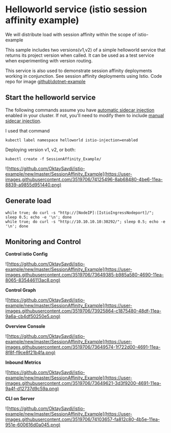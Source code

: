 

# Helloworld service (istio session affinity example)

We will distribute load with session affinity within the scope of istio-example

This sample includes two versions(v1,v2) of a simple helloworld service that returns its project version when called. It can be used as a test service when experimenting with version routing.

This service is also used to demonstrate  session affinity deployments working in conjunction. See  session affinity deployments using Istio. Code repo for image [github\dotnet-example](https://github.com/OktaySavdi/dotnet-example)

## Start the helloworld service

The following commands assume you have [automatic sidecar injection](https://istio.io/docs/setup/additional-setup/sidecar-injection/#automatic-sidecar-injection) enabled in your cluster. If not, you'll need to modify them to include [manual sidecar injection](https://istio.io/docs/setup/additional-setup/sidecar-injection/#manual-sidecar-injection).

I used that command

    kubectl label namespace helloworld istio-injection=enabled

Deploying version v1, v2, or both:

    kubectl create -f SessionAffinity_Example/
![https://github.com/OktaySavdi/istio-example/new/master/SessionAffinity_Example](https://user-images.githubusercontent.com/3519706/74125496-8ab68480-4be6-11ea-8839-a9855d951440.png)

## Generate load

    while true; do curl -s "http://[NodeIP]:[IstioIngressNodeport]/"; sleep 0.5; echo -e '\n'; done
    while true; do curl -s "http://10.10.10.10:30292/"; sleep 0.5; echo -e '\n'; done 

## Monitoring and Control

**Control istio Config**

![https://github.com/OktaySavdi/istio-example/new/master/SessionAffinity_Example](https://user-images.githubusercontent.com/3519706/73649385-b985a580-4690-11ea-8065-835446113ac8.png)

**Control Graph**

![https://github.com/OktaySavdi/istio-example/new/master/SessionAffinity_Example](https://user-images.githubusercontent.com/3519706/73925864-c1875480-48df-11ea-9a6a-cb4df50250e5.png)

**Overview Console**

![https://github.com/OktaySavdi/istio-example/new/master/SessionAffinity_Example](https://user-images.githubusercontent.com/3519706/73649574-1f722d00-4691-11ea-8f8f-f9ce8f21b4fa.png)

**Inbound Metrics**

![https://github.com/OktaySavdi/istio-example/new/master/SessionAffinity_Example](https://user-images.githubusercontent.com/3519706/73649621-3d3f9200-4691-11ea-9a4f-d12737d9c59a.png)

**CLI on Server**

![https://github.com/OktaySavdi/istio-example/new/master/SessionAffinity_Example](https://user-images.githubusercontent.com/3519706/74103657-fa812c80-4b5e-11ea-951e-600616d0a045.png)

